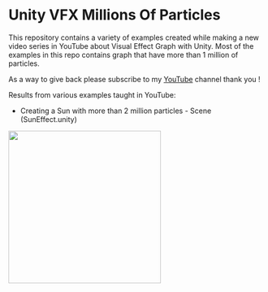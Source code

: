 # Unity VFX Millions Of Particles

This repository contains a variety of examples created while making a new video series in YouTube about Visual Effect Graph with Unity. Most of the examples in this repo contains graph that have more than 1 million of particles.

As a way to give back please subscribe to my [YouTube](https://www.youtube.com/c/dilmervalecillos) channel thank you !

Results from various examples taught in YouTube:

- Creating a Sun with more than 2 million particles - Scene (SunEffect.unity)

<img src="https://github.com/dilmerv/UnityVFXMillionsOfParticles/blob/master/docs/images/sun.gif" width="300">
